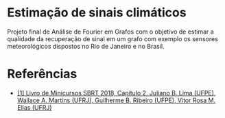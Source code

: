 # Estimação de sinais climáticos

Projeto final de Análise de Fourier em Grafos com o objetivo de estimar a qualidade da recuperação de sinal em um grafo com exemplo os sensores meteorológicos dispostos no Rio de Janeiro e no Brasil.

# Referências

- [[1] Livro de Minicursos SBRT 2018, Capítulo 2. Juliano B. Lima (UFPE), Wallace A. Martins (UFRJ), Guilherme B. Ribeiro (UFPE),
Vitor Rosa M. Elias (UFRJ)](http://editora.ifpb.edu.br/index.php/ifpb/catalog/book/231)
